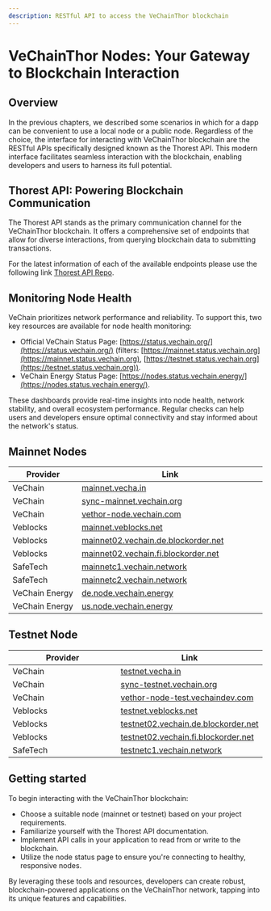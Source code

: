 ```yaml
---
description: RESTful API to access the VeChainThor blockchain
---
```


# VeChainThor Nodes: Your Gateway to Blockchain Interaction

## Overview

In the previous chapters, we described some scenarios in which for a dapp can be convenient to use a local node or a public node. Regardless of the choice, the interface for interacting with VeChainThor blockchain are the RESTful APIs specifically designed known as the Thorest API. This modern interface facilitates seamless interaction with the blockchain, enabling developers and users to harness its full potential.

## Thorest API: Powering Blockchain Communication

The Thorest API stands as the primary communication channel for the VeChainThor blockchain. It offers a comprehensive set of endpoints that allow for diverse interactions, from querying blockchain data to submitting transactions.

For the latest information of each of the available endpoints please use the following link [Thorest API Repo](https://github.com/vechain/thor/blob/16c5d34cfea8262e9fe91bd33b298c8e2f81da21/api/doc/thor.yaml).

## Monitoring Node Health

VeChain prioritizes network performance and reliability. To support this, two key resources are available for node health monitoring:

* Official VeChain Status Page: [https://status.vechain.org/](https://status.vechain.org/) (filters: [https://mainnet.status.vechain.org](https://mainnet.status.vechain.org), [https://testnet.status.vechain.org](https://testnet.status.vechain.org)).
* VeChain Energy Status Page: [https://nodes.status.vechain.energy/](https://nodes.status.vechain.energy/).

These dashboards provide real-time insights into node health, network stability, and overall ecosystem performance. Regular checks can help users and developers ensure optimal connectivity and stay informed about the network's status.

## Mainnet Nodes

<table><thead><tr><th width="277">Provider</th><th width="560">Link</th></tr></thead><tbody><tr><td>VeChain</td><td><a href="https://mainnet.vecha.in/">mainnet.vecha.in</a></td></tr><tr><td>VeChain</td><td><a href="https://sync-mainnet.vechain.org/">sync-mainnet.vechain.org</a></td></tr><tr><td>VeChain</td><td><a href="https://vethor-node.vechain.com/">vethor-node.vechain.com</a></td></tr><tr><td>Veblocks</td><td><a href="https://mainnet.veblocks.net/">mainnet.veblocks.net</a></td></tr><tr><td>Veblocks</td><td><a href="https://mainnet02.vechain.de.blockorder.net/">mainnet02.vechain.de.blockorder.net</a></td></tr><tr><td>Veblocks</td><td><a href="https://mainnet02.vechain.fi.blockorder.net/">mainnet02.vechain.fi.blockorder.net</a></td></tr><tr><td>SafeTech</td><td><a href="https://mainnetc1.vechain.network/">mainnetc1.vechain.network</a></td></tr><tr><td>SafeTech</td><td><a href="https://mainnetc2.vechain.network/">mainnetc2.vechain.network</a></td></tr><tr><td>VeChain Energy</td><td><a href="https://de.node.vechain.energy/">de.node.vechain.energy</a></td></tr><tr><td>VeChain Energy</td><td><a href="https://us.node.vechain.energy/">us.node.vechain.energy</a></td></tr></tbody></table>

## Testnet Node

<table><thead><tr><th width="280">Provider</th><th>Link</th></tr></thead><tbody><tr><td>VeChain</td><td><a href="https://testnet.vecha.in/">testnet.vecha.in</a></td></tr><tr><td>VeChain</td><td><a href="https://sync-testnet.vechain.org/">sync-testnet.vechain.org</a></td></tr><tr><td>VeChain</td><td><a href="https://vethor-node-test.vechaindev.com/">vethor-node-test.vechaindev.com</a></td></tr><tr><td>Veblocks</td><td><a href="https://testnet.veblocks.net/">testnet.veblocks.net</a></td></tr><tr><td>Veblocks</td><td><a href="https://testnet02.vechain.de.blockorder.net/">testnet02.vechain.de.blockorder.net</a></td></tr><tr><td>Veblocks</td><td><a href="https://testnet02.vechain.fi.blockorder.net/">testnet02.vechain.fi.blockorder.net</a></td></tr><tr><td>SafeTech</td><td><a href="https://testnetc1.vechain.network/">testnetc1.vechain.network</a></td></tr></tbody></table>

## Getting started

To begin interacting with the VeChainThor blockchain:

* Choose a suitable node (mainnet or testnet) based on your project requirements.
* Familiarize yourself with the Thorest API documentation.
* Implement API calls in your application to read from or write to the blockchain.
* Utilize the node status page to ensure you're connecting to healthy, responsive nodes.

By leveraging these tools and resources, developers can create robust, blockchain-powered applications on the VeChainThor network, tapping into its unique features and capabilities.
